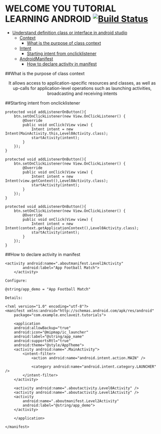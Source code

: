 # WELCOME YOU TUTORIAL LEARNING ANDROID [![Build Status](https://travis-ci.org/nomensa/jquery.hide-show.svg)](https://travis-ci.org/nomensa/jquery.hide-show.svg?branch=master)

- [Understand definition class or interface in android studio](#understand-definition-class-or-interface-in-android-studio)
  - [Context](#context)
    - [What is the purpose of class context](#what-is-the-purpose-of-class-context)
  - [Intent](#intent)
    - [Starting intent from onclicklistener](#starting-intent-from-onclicklistener)
  - [AndroidManifest](#androidmanifest) 
    - [How to declare activity in manifest](#how-to-declare-activity-in-manifest)

##What is the purpose of class context

<p align="center">
It allows access to application-specific resources and classes, as well as up-calls for application-level operations such as launching activities, broadcasting and receiving intents
</p>

##Starting intent from onclicklistener

    protected void addListenerOnButton(){
        btn.setOnClickListener(new View.OnClickListener() {
            @Override
            public void onClick(View view) {
                Intent intent = new Intent(MainActivity.this,Level0Activity.class);
                startActivity(intent);
            }
        });
    }

    protected void addListenerOnButton(){
        btn.setOnClickListener(new View.OnClickListener() {
            @Override
            public void onClick(View view) {
                Intent intent = new Intent(view.getContext(),Level0Activity.class);
                startActivity(intent);
            }
        });
    }

    protected void addListenerOnButton(){
        btn.setOnClickListener(new View.OnClickListener() {
            @Override
            public void onClick(View view) {
                Intent intent = new Intent(context.getApplicationContext(),Level0Activity.class);
                startActivity(intent);
            }
        });
    }

##How to declare activity in manifest

    <activity android:name=".aboutmanifest.Level2Activity"
            android:label="App Football Match">
        </activity>

    Configure: 
 
	@string/app_demo = "App Football Match"

    Details:

    <?xml version="1.0" encoding="utf-8"?>
	<manifest xmlns:android="http://schemas.android.com/apk/res/android"
	    package="com.example.enclaveit.tutorials">

	    <application
		android:allowBackup="true"
		android:icon="@mipmap/ic_launcher"
		android:label="@string/app_name"
		android:supportsRtl="true"
		android:theme="@style/AppTheme">
		<activity android:name=".MainActivity">
		    <intent-filter>
		        <action android:name="android.intent.action.MAIN" />

		        <category android:name="android.intent.category.LAUNCHER" />
		    </intent-filter>
		</activity>

		<activity android:name=".aboutactivity.Level0Activity" />
		<activity android:name=".aboutactivity.Level1Activity" />
		<activity
		    android:name=".aboutmanifest.Level2Activity"
		    android:label="@string/app_demo">
		</activity>

	    </application>

	</manifest>



























